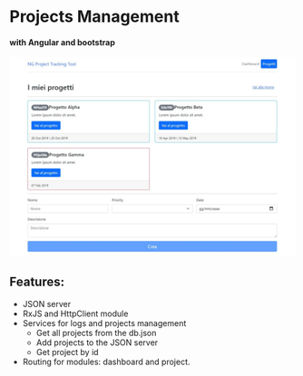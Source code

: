 # Projects Management
#### with Angular and bootstrap ####

![](https://github.com/matteo10pi/projects-management/blob/main/src/assets/prj.jpg)

## Features:

- JSON server
- RxJS and HttpClient module
- Services for logs and projects management
  - Get all projects from the db.json
  - Add projects to the JSON server
  - Get project by id
- Routing for modules: dashboard and project.

